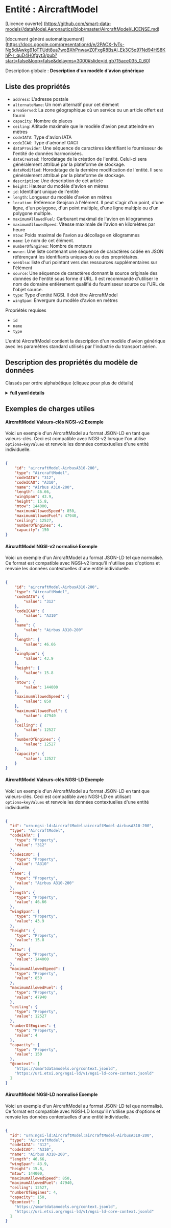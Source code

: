 Entité : AircraftModel  
======================  
[Licence ouverte] (https://github.com/smart-data-models//dataModel.Aeronautics/blob/master/AircraftModel/LICENSE.md)  
[document généré automatiquement] (https://docs.google.com/presentation/d/e/2PACX-1vTs-Ng5dIAwkg91oTTUdt8ua7woBXhPnwavZ0FxgR8BsAI_Ek3C5q97Nd94HS8KhP-r_quD4H0fgyt3/pub?start=false&loop=false&delayms=3000#slide=id.gb715ace035_0_60)  
Description globale : **Description d'un modèle d'avion générique**  

## Liste des propriétés  

- `address`: L'adresse postale  - `alternateName`: Un nom alternatif pour cet élément  - `areaServed`: La zone géographique où un service ou un article offert est fourni  - `capacity`: Nombre de places  - `ceiling`: Altitude maximale que le modèle d'avion peut atteindre en mètres  - `codeIATA`: Type d'avion IATA  - `codeICAO`: Type d'aéronef OACI  - `dataProvider`: Une séquence de caractères identifiant le fournisseur de l'entité de données harmonisées.  - `dateCreated`: Horodatage de la création de l'entité. Celui-ci sera généralement attribué par la plateforme de stockage.  - `dateModified`: Horodatage de la dernière modification de l'entité. Il sera généralement attribué par la plateforme de stockage.  - `description`: Une description de cet article  - `height`: Hauteur du modèle d'avion en mètres  - `id`: Identifiant unique de l'entité  - `length`: Longueur du modèle d'avion en mètres  - `location`: Référence Geojson à l'élément. Il peut s'agir d'un point, d'une ligne, d'un polygone, d'un point multiple, d'une ligne multiple ou d'un polygone multiple.  - `maximumAllowedFuel`: Carburant maximal de l'avion en kilogrammes  - `maximumAllowedSpeed`:  Vitesse maximale de l'avion en kilomètres par heure  - `mtow`:  Poids maximal de l'avion au décollage en kilogrammes  - `name`: Le nom de cet élément.  - `numberOfEngines`: Nombre de moteurs  - `owner`: Une liste contenant une séquence de caractères codée en JSON référençant les identifiants uniques du ou des propriétaires.  - `seeAlso`: liste d'uri pointant vers des ressources supplémentaires sur l'élément  - `source`: Une séquence de caractères donnant la source originale des données de l'entité sous forme d'URL. Il est recommandé d'utiliser le nom de domaine entièrement qualifié du fournisseur source ou l'URL de l'objet source.  - `type`: Type d'entité NGSI. Il doit être AircraftModel  - `wingSpan`: Envergure du modèle d'avion en mètres    
Propriétés requises  
- `id`  - `name`  - `type`    
L'entité AircraftModel contient la description d'un modèle d'avion générique avec les paramètres standard utilisés par l'industrie du transport aérien.  
## Description des propriétés du modèle de données  
Classés par ordre alphabétique (cliquez pour plus de détails)  
<details><summary><strong>full yaml details</strong></summary>    
```yaml  
AircraftModel:    
  description: 'A description of a generic aircraft model'    
  properties:    
    address:    
      description: 'The mailing address'    
      properties:    
        addressCountry:    
          description: 'Property. The country. For example, Spain. Model:''https://schema.org/addressCountry'''    
          type: string    
        addressLocality:    
          description: 'Property. The locality in which the street address is, and which is in the region. Model:''https://schema.org/addressLocality'''    
          type: string    
        addressRegion:    
          description: 'Property. The region in which the locality is, and which is in the country. Model:''https://schema.org/addressRegion'''    
          type: string    
        postOfficeBoxNumber:    
          description: 'Property. The post office box number for PO box addresses. For example, 03578. Model:''https://schema.org/postOfficeBoxNumber'''    
          type: string    
        postalCode:    
          description: 'Property. The postal code. For example, 24004. Model:''https://schema.org/https://schema.org/postalCode'''    
          type: string    
        streetAddress:    
          description: 'Property. The street address. Model:''https://schema.org/streetAddress'''    
          type: string    
      type: Property    
      x-ngsi:    
        model: https://schema.org/address    
    alternateName:    
      description: 'An alternative name for this item'    
      type: Property    
    areaServed:    
      description: 'The geographic area where a service or offered item is provided'    
      type: Property    
      x-ngsi:    
        model: https://schema.org/Text    
    capacity:    
      description: 'Number of seatings'    
      minimum: 0    
      type: Property    
      x-ngsi:    
        model: http://schema.org/Integer    
    ceiling:    
      description: 'Maximum altitude the aircraft model can reach in metres'    
      minimum: 0    
      type: Property    
      x-ngsi:    
        model: http://schema.org/Number    
        units: metres    
    codeIATA:    
      description: 'IATA aircraft type'    
      pattern: ^[A-Z0-9]{3}$    
      type: Property    
      x-ngsi:    
        model: http://schema.org/Text    
    codeICAO:    
      description: 'ICAO aircraft type'    
      pattern: ^[A-Z]{1}[A-Z0-9]{3}$    
      type: Property    
      x-ngsi:    
        model: http://schema.org/Text    
    dataProvider:    
      description: 'A sequence of characters identifying the provider of the harmonised data entity.'    
      type: Property    
    dateCreated:    
      description: 'Entity creation timestamp. This will usually be allocated by the storage platform.'    
      format: date-time    
      type: Property    
    dateModified:    
      description: 'Timestamp of the last modification of the entity. This will usually be allocated by the storage platform.'    
      format: date-time    
      type: Property    
    description:    
      description: 'A description of this item'    
      type: Property    
    height:    
      description: 'Aircraft model height in metres'    
      minimum: 0    
      type: Property    
      x-ngsi:    
        model: http://schema.org/Number    
        units: metres    
    id:    
      anyOf: &aircraftmodel_-_properties_-_owner_-_items_-_anyof    
        - description: 'Property. Identifier format of any NGSI entity'    
          maxLength: 256    
          minLength: 1    
          pattern: ^[\w\-\.\{\}\$\+\*\[\]`|~^@!,:\\]+$    
          type: string    
        - description: 'Property. Identifier format of any NGSI entity'    
          format: uri    
          type: string    
      description: 'Unique identifier of the entity'    
      type: Property    
    length:    
      description: 'Aircraft model length in metres'    
      minimum: 0    
      type: Property    
      x-ngsi:    
        model: http://schema.org/Number    
        units: metres    
    location:    
      description: 'Geojson reference to the item. It can be Point, LineString, Polygon, MultiPoint, MultiLineString or MultiPolygon'    
      oneOf:    
        - description: 'Geoproperty. Geojson reference to the item. Point'    
          properties:    
            bbox:    
              items:    
                type: number    
              minItems: 4    
              type: array    
            coordinates:    
              items:    
                type: number    
              minItems: 2    
              type: array    
            type:    
              enum:    
                - Point    
              type: string    
          required:    
            - type    
            - coordinates    
          title: 'GeoJSON Point'    
          type: object    
        - description: 'Geoproperty. Geojson reference to the item. LineString'    
          properties:    
            bbox:    
              items:    
                type: number    
              minItems: 4    
              type: array    
            coordinates:    
              items:    
                items:    
                  type: number    
                minItems: 2    
                type: array    
              minItems: 2    
              type: array    
            type:    
              enum:    
                - LineString    
              type: string    
          required:    
            - type    
            - coordinates    
          title: 'GeoJSON LineString'    
          type: object    
        - description: 'Geoproperty. Geojson reference to the item. Polygon'    
          properties:    
            bbox:    
              items:    
                type: number    
              minItems: 4    
              type: array    
            coordinates:    
              items:    
                items:    
                  items:    
                    type: number    
                  minItems: 2    
                  type: array    
                minItems: 4    
                type: array    
              type: array    
            type:    
              enum:    
                - Polygon    
              type: string    
          required:    
            - type    
            - coordinates    
          title: 'GeoJSON Polygon'    
          type: object    
        - description: 'Geoproperty. Geojson reference to the item. MultiPoint'    
          properties:    
            bbox:    
              items:    
                type: number    
              minItems: 4    
              type: array    
            coordinates:    
              items:    
                items:    
                  type: number    
                minItems: 2    
                type: array    
              type: array    
            type:    
              enum:    
                - MultiPoint    
              type: string    
          required:    
            - type    
            - coordinates    
          title: 'GeoJSON MultiPoint'    
          type: object    
        - description: 'Geoproperty. Geojson reference to the item. MultiLineString'    
          properties:    
            bbox:    
              items:    
                type: number    
              minItems: 4    
              type: array    
            coordinates:    
              items:    
                items:    
                  items:    
                    type: number    
                  minItems: 2    
                  type: array    
                minItems: 2    
                type: array    
              type: array    
            type:    
              enum:    
                - MultiLineString    
              type: string    
          required:    
            - type    
            - coordinates    
          title: 'GeoJSON MultiLineString'    
          type: object    
        - description: 'Geoproperty. Geojson reference to the item. MultiLineString'    
          properties:    
            bbox:    
              items:    
                type: number    
              minItems: 4    
              type: array    
            coordinates:    
              items:    
                items:    
                  items:    
                    items:    
                      type: number    
                    minItems: 2    
                    type: array    
                  minItems: 4    
                  type: array    
                type: array    
              type: array    
            type:    
              enum:    
                - MultiPolygon    
              type: string    
          required:    
            - type    
            - coordinates    
          title: 'GeoJSON MultiPolygon'    
          type: object    
      type: Geoproperty    
    maximumAllowedFuel:    
      description: 'Aircraft maximum fuel in kilograms'    
      minimum: 0    
      type: Property    
      x-ngsi:    
        model: http://schema.org/Number    
        units: kilograms    
    maximumAllowedSpeed:    
      description: ' Aircraft maximum speed in kilometers per hour'    
      minimum: 0    
      type: Property    
      x-ngsi:    
        model: http://schema.org/Number    
        units: 'kilometers per hour'    
    mtow:    
      description: ' Aircraft maximum takeoff weight in kilograms'    
      minimum: 0    
      type: Property    
      x-ngsi:    
        model: http://schema.org/Number    
        units: kilograms    
    name:    
      description: 'The name of this item.'    
      type: Property    
    numberOfEngines:    
      description: 'Number of engines'    
      minimum: 0    
      type: Property    
      x-ngsi:    
        model: http://schema.org/Integer    
    owner:    
      description: 'A List containing a JSON encoded sequence of characters referencing the unique Ids of the owner(s)'    
      items:    
        anyOf: *aircraftmodel_-_properties_-_owner_-_items_-_anyof    
        description: 'Property. Unique identifier of the entity'    
      type: Property    
    seeAlso:    
      description: 'list of uri pointing to additional resources about the item'    
      oneOf:    
        - items:    
            format: uri    
            type: string    
          minItems: 1    
          type: array    
        - format: uri    
          type: string    
      type: Property    
    source:    
      description: 'A sequence of characters giving the original source of the entity data as a URL. Recommended to be the fully qualified domain name of the source provider, or the URL to the source object.'    
      type: Property    
    type:    
      description: 'NGSI Entity type. It has to be AircraftModel'    
      enum:    
        - AircraftModel    
      type: Property    
    wingSpan:    
      description: 'Aircraft model wingspan in metres'    
      minimum: 0    
      type: Property    
      x-ngsi:    
        model: http://schema.org/Number    
        units: metres    
  required:    
    - id    
    - type    
    - name    
  type: object    
```  
</details>    
## Exemples de charges utiles  
#### AircraftModel Valeurs-clés NGSI-v2 Exemple  
Voici un exemple d'un AircraftModel au format JSON-LD en tant que valeurs-clés. Ceci est compatible avec NGSI-v2 lorsque l'on utilise `options=keyValues` et renvoie les données contextuelles d'une entité individuelle.  
```json  
{  
    "id": "aircraftModel-AirbusA310-200",  
    "type": "AircraftModel",  
    "codeIATA": "312",  
    "codeICAO": "A310",  
    "name": "Airbus A310-200",  
    "length": 46.66,  
    "wingSpan": 43.9,  
    "height": 15.8,  
    "mtow": 144000,  
    "maximumAllowedSpeed": 850,  
    "maximumAllowedFuel": 47940,  
    "ceiling": 12527,  
    "numberOfEngines": 4,  
    "capacity": 150  
}  
```  
#### AircraftModel NGSI-v2 normalisé Exemple  
Voici un exemple d'un AircraftModel au format JSON-LD tel que normalisé. Ce format est compatible avec NGSI-v2 lorsqu'il n'utilise pas d'options et renvoie les données contextuelles d'une entité individuelle.  
```json  
{  
    "id": "aircraftModel-AirbusA310-200",  
    "type": "AircraftModel",  
    "codeIATA": {  
        "value": "312"  
    },  
    "codeICAO": {  
        "value": "A310"  
    },  
    "name": {  
        "value": "Airbus A310-200"  
    },  
    "length": {  
        "value": 46.66  
    },  
    "wingSpan": {  
        "value": 43.9  
    },  
    "height": {  
        "value": 15.8  
    },  
    "mtow": {  
        "value": 144000  
    },  
    "maximumAllowedSpeed": {  
        "value": 850  
    },  
    "maximumAllowedFuel": {  
        "value": 47940  
    },  
    "ceiling": {  
        "value": 12527  
    },  
    "numberOfEngines": {  
        "value": 12527  
    },  
    "capacity": {  
        "value": 12527  
    }  
}  
```  
#### AircraftModel Valeurs-clés NGSI-LD Exemple  
Voici un exemple d'un AircraftModel au format JSON-LD en tant que valeurs-clés. Ceci est compatible avec NGSI-LD en utilisant `options=keyValues` et renvoie les données contextuelles d'une entité individuelle.  
```json  
{  
  "id": "urn:ngsi-ld:AircraftModel:aircraftModel-AirbusA310-200",  
  "type": "AircraftModel",  
  "codeIATA": {  
    "type": "Property",  
    "value": "312"  
  },  
  "codeICAO": {  
    "type": "Property",  
    "value": "A310"  
  },  
  "name": {  
    "type": "Property",  
    "value": "Airbus A310-200"  
  },  
  "length": {  
    "type": "Property",  
    "value": 46.66  
  },  
  "wingSpan": {  
    "type": "Property",  
    "value": 43.9  
  },  
  "height": {  
    "type": "Property",  
    "value": 15.8  
  },  
  "mtow": {  
    "type": "Property",  
    "value": 144000  
  },  
  "maximumAllowedSpeed": {  
    "type": "Property",  
    "value": 850  
  },  
  "maximumAllowedFuel": {  
    "type": "Property",  
    "value": 47940  
  },  
  "ceiling": {  
    "type": "Property",  
    "value": 12527  
  },  
  "numberOfEngines": {  
    "type": "Property",  
    "value": 4  
  },  
  "capacity": {  
    "type": "Property",  
    "value": 150  
  },  
  "@context": [  
    "https://smartdatamodels.org/context.jsonld",  
    "https://uri.etsi.org/ngsi-ld/v1/ngsi-ld-core-context.jsonld"  
  ]  
}  
```  
#### AircraftModel NGSI-LD normalisé Exemple  
Voici un exemple d'un AircraftModel au format JSON-LD tel que normalisé. Ce format est compatible avec NGSI-LD lorsqu'il n'utilise pas d'options et renvoie les données contextuelles d'une entité individuelle.  
```json  
{  
  "id": "urn:ngsi-ld:AircraftModel:aircraftModel-AirbusA310-200",  
  "type": "AircraftModel",  
  "codeIATA": "312",  
  "codeICAO": "A310",  
  "name": "Airbus A310-200",  
  "length": 46.66,  
  "wingSpan": 43.9,  
  "height": 15.8,  
  "mtow": 144000,  
  "maximumAllowedSpeed": 850,  
  "maximumAllowedFuel": 47940,  
  "ceiling": 12527,  
  "numberOfEngines": 4,  
  "capacity": 150,  
  "@context": [  
    "https://smartdatamodels.org/context.jsonld",  
    "https://uri.etsi.org/ngsi-ld/v1/ngsi-ld-core-context.jsonld"  
  ]  
}  
```  
